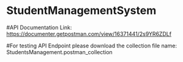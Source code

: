 # StudentManagementSystem
#API Documentation Link: https://documenter.getpostman.com/view/16371441/2s9YR6ZDLf

#For testing API Endpoint please download the collection file name: StudentsManagement.postman_collection
 
